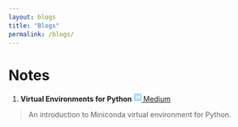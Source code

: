 ```yaml
---
layout: blogs
title: "Blogs"
permalink: /blogs/
---
```


# Notes
1. **Virtual Environments for Python** <a href="https://medium.com/@mrshininnnnn/virtual-environments-for-python-6ab3802fe87e?source=friends_link&sk=00e7ed84596c1f931069bc4bc7831349"><img src="/assets/images/medium-brands.svg" width="15px"> Medium </a>
> An introduction to Miniconda virtual environment for Python.